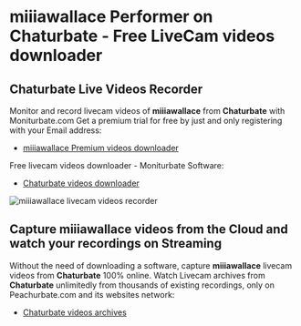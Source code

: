 # miiiawallace Performer on Chaturbate - Free LiveCam videos downloader

## Chaturbate Live Videos Recorder

Monitor and record livecam videos of **miiiawallace** from **Chaturbate** with Moniturbate.com
Get a premium trial for free by just and only registering with your Email address:
* [miiiawallace Premium videos downloader](https://moniturbate.com/request-demo-licence-key.html)

Free livecam videos downloader - Moniturbate Software:
* [Chaturbate videos downloader](https://moniturbate.com/moniturbate-download-software.html)

![miiiawallace livecam videos recorder](https://peachurnet.com/templates/moniturbate-software.png)


## Capture miiiawallace videos from the Cloud and watch your recordings on Streaming

Without the need of downloading a software, capture **miiiawallace** livecam videos from **Chaturbate** 100% online.
Watch Livecam archives from **Chaturbate** unlimitedly from thousands of existing recordings, only on Peachurbate.com and its websites network:
* [Chaturbate videos archives](https://peachurnet.com/)